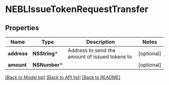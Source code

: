 # NEBLIssueTokenRequestTransfer

## Properties
Name | Type | Description | Notes
------------ | ------------- | ------------- | -------------
**address** | **NSString*** | Address to send the amount of issued tokens to | [optional] 
**amount** | **NSNumber*** |  | [optional] 

[[Back to Model list]](../README.md#documentation-for-models) [[Back to API list]](../README.md#documentation-for-api-endpoints) [[Back to README]](../README.md)


